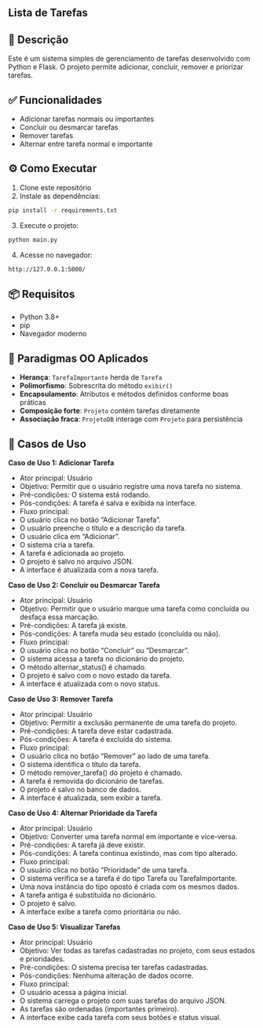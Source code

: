 ## Lista de Tarefas

## 📌 Descrição

Este é um sistema simples de gerenciamento de tarefas desenvolvido com Python e Flask. O projeto permite adicionar, concluir, remover e priorizar tarefas.

## ✅ Funcionalidades

- Adicionar tarefas normais ou importantes
- Concluir ou desmarcar tarefas
- Remover tarefas
- Alternar entre tarefa normal e importante

## ⚙️ Como Executar

1. Clone este repositório
2. Instale as dependências:

```bash
pip install -r requirements.txt
```

3. Execute o projeto:

```bash
python main.py
```

4. Acesse no navegador:

```
http://127.0.0.1:5000/
```

## 📦 Requisitos

- Python 3.8+
- pip
- Navegador moderno

## 🔄 Paradigmas OO Aplicados

- **Herança**: `TarefaImportante` herda de `Tarefa`
- **Polimorfismo**: Sobrescrita do método `exibir()`
- **Encapsulamento**: Atributos e métodos definidos conforme boas práticas
- **Composição forte**: `Projeto` contém tarefas diretamente
- **Associação fraca**: `ProjetoDB` interage com `Projeto` para persistência

## 🧾 Casos de Uso

**Caso de Uso 1: Adicionar Tarefa**

- Ator principal: Usuário
- Objetivo: Permitir que o usuário registre uma nova tarefa no sistema.
- Pré-condições: O sistema está rodando.
- Pós-condições: A tarefa é salva e exibida na interface.
- Fluxo principal:
- O usuário clica no botão “Adicionar Tarefa”.
- O usuário preenche o título e a descrição da tarefa.
- O usuário clica em “Adicionar”.
- O sistema cria a tarefa.
- A tarefa é adicionada ao projeto.
- O projeto é salvo no arquivo JSON.
- A interface é atualizada com a nova tarefa.

**Caso de Uso 2: Concluir ou Desmarcar Tarefa**

- Ator principal: Usuário
- Objetivo: Permitir que o usuário marque uma tarefa como concluída ou desfaça essa marcação.
- Pré-condições: A tarefa já existe.
- Pós-condições: A tarefa muda seu estado (concluída ou não).
- Fluxo principal:
- O usuário clica no botão “Concluir” ou “Desmarcar”.
- O sistema acessa a tarefa no dicionário do projeto.
- O método alternar_status() é chamado.
- O projeto é salvo com o novo estado da tarefa.
- A interface é atualizada com o novo status.

**Caso de Uso 3: Remover Tarefa**

- Ator principal: Usuário
- Objetivo: Permitir a exclusão permanente de uma tarefa do projeto.
- Pré-condições: A tarefa deve estar cadastrada.
- Pós-condições: A tarefa é excluída do sistema.
- Fluxo principal:
- O usuário clica no botão “Remover” ao lado de uma tarefa.
- O sistema identifica o título da tarefa.
- O método remover_tarefa() do projeto é chamado.
- A tarefa é removida do dicionário de tarefas.
- O projeto é salvo no banco de dados.
- A interface é atualizada, sem exibir a tarefa.

**Caso de Uso 4: Alternar Prioridade da Tarefa**

- Ator principal: Usuário
- Objetivo: Converter uma tarefa normal em importante e vice-versa.
- Pré-condições: A tarefa já deve existir.
- Pós-condições: A tarefa continua existindo, mas com tipo alterado.
- Fluxo principal:
- O usuário clica no botão “Prioridade” de uma tarefa.
- O sistema verifica se a tarefa é do tipo Tarefa ou TarefaImportante.
- Uma nova instância do tipo oposto é criada com os mesmos dados.
- A tarefa antiga é substituída no dicionário.
- O projeto é salvo.
- A interface exibe a tarefa como prioritária ou não.

**Caso de Uso 5: Visualizar Tarefas**

- Ator principal: Usuário
- Objetivo: Ver todas as tarefas cadastradas no projeto, com seus estados e prioridades.
- Pré-condições: O sistema precisa ter tarefas cadastradas.
- Pós-condições: Nenhuma alteração de dados ocorre.
- Fluxo principal:
- O usuário acessa a página inicial.
- O sistema carrega o projeto com suas tarefas do arquivo JSON.
- As tarefas são ordenadas (importantes primeiro).
- A interface exibe cada tarefa com seus botões e status visual.
